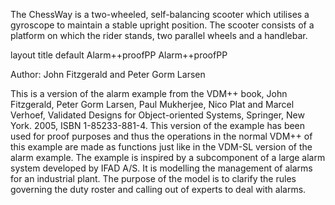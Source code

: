 
The ChessWay is a two-wheeled, self-balancing scooter which utilises a gyroscope to maintain a
stable upright position. The scooter consists of a platform on which the rider stands, two parallel
wheels and a handlebar.

layout	title
default
Alarm++proofPP
Alarm++proofPP

Author: John Fitzgerald and Peter Gorm Larsen

This is a version of the alarm example from the VDM++ book, John Fitzgerald, Peter Gorm Larsen, Paul Mukherjee, Nico Plat and Marcel Verhoef, Validated Designs for Object-oriented Systems, Springer, New York. 2005, ISBN 1-85233-881-4. This version of the example has been used for proof purposes and thus the operations in the normal VDM++ of this example are made as functions just like in the VDM-SL version of the alarm example. The example is inspired by a subcomponent of a large alarm system developed by IFAD A/S. It is modelling the management of alarms for an industrial plant. The purpose of the model is to clarify the rules governing the duty roster and calling out of experts to deal with alarms.

